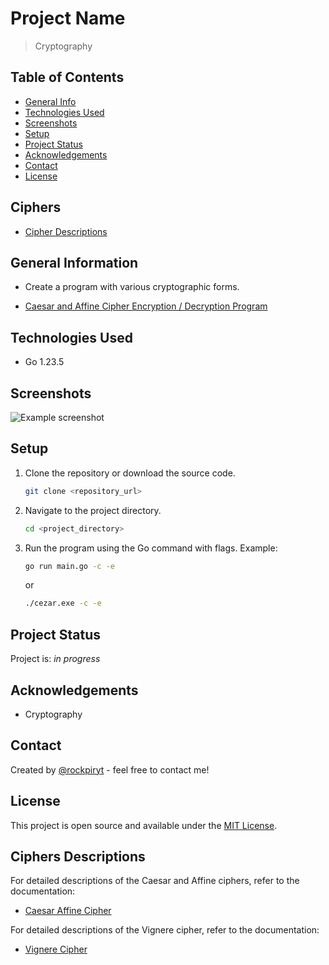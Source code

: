# Project Name
> Cryptography

## Table of Contents
* [General Info](#general-information)
* [Technologies Used](#technologies-used)
* [Screenshots](#screenshots)
* [Setup](#setup)
* [Project Status](#project-status)
* [Acknowledgements](#acknowledgements)
* [Contact](#contact)
* [License](#license)

## Ciphers
* [Cipher Descriptions](#cipher-descriptions)

## General Information
- Create a program with various cryptographic forms.
* [Caesar and Affine Cipher Encryption / Decryption Program](#cipher-descriptions)

## Technologies Used
- Go 1.23.5

## Screenshots
![Example screenshot](./img/caesar-and-affine.png)

## Setup
1. Clone the repository or download the source code.
    ```bash
    git clone <repository_url>
    ```
2. Navigate to the project directory.
    ```bash
    cd <project_directory>
    ```
3. Run the program using the Go command with flags. Example:
    ```bash
    go run main.go -c -e
    ```
    or
    ```bash
    ./cezar.exe -c -e    
    ```

## Project Status
Project is: _in progress_

## Acknowledgements
- Cryptography

## Contact
Created by [@rockpiryt](https://www.paulinakimakcom/) - feel free to contact me!

## License
This project is open source and available under the [MIT License]().

## Ciphers Descriptions
For detailed descriptions of the Caesar and Affine ciphers, refer to the documentation:
- [Caesar Affine Cipher](./descriptions/caesar_affine.md)

For detailed descriptions of the Vignere cipher, refer to the documentation:
- [Vignere Cipher](./descriptions/vignere.md)

